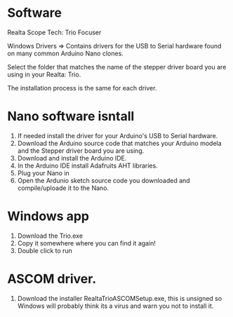 # Software
Realta Scope Tech: Trio Focuser


Windows Drivers => Contains drivers for the USB to Serial hardware found on many common Arduino Nano clones.

Select the folder that matches the name of the stepper driver board you are using in your Realta: Trio.

The installation process is the same for each driver.

# Nano software isntall

1) If needed install the driver for your Arduino's USB to Serial hardware.
2) Download the Arduino source code that matches your Arduino modela and the Stepper driver board you are using.
3) Download and install the Arduino IDE.
4) In the Arduino IDE install Adafruits AHT libraries.
5) Plug your Nano in
6) Open the Ardunio sketch source code you downloaded and compile/uploade it to the Nano.

# Windows app

1) Download the Trio.exe
2) Copy it somewhere where you can find it again!
3) Double click to run

# ASCOM driver.

1) Download the installer RealtaTrioASCOMSetup.exe, this is unsigned so Windows will probably think its a virus and warn you not to install it.
